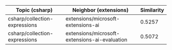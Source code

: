 | Topic (csharp) | Neighbor (extensions) | Similarity |
|-------------|-------------------|------------|
| csharp/collection-expressions | extensions/microsoft-extensions-ai | 0.5257 |
| csharp/collection-expressions | extensions/microsoft-extensions-ai-evaluation | 0.5072 |
